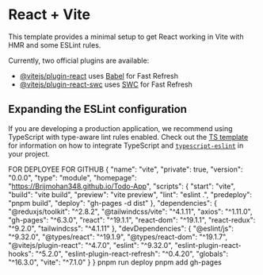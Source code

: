 # React + Vite

This template provides a minimal setup to get React working in Vite with HMR and some ESLint rules.

Currently, two official plugins are available:

- [@vitejs/plugin-react](https://github.com/vitejs/vite-plugin-react/blob/main/packages/plugin-react) uses [Babel](https://babeljs.io/) for Fast Refresh
- [@vitejs/plugin-react-swc](https://github.com/vitejs/vite-plugin-react/blob/main/packages/plugin-react-swc) uses [SWC](https://swc.rs/) for Fast Refresh

## Expanding the ESLint configuration

If you are developing a production application, we recommend using TypeScript with type-aware lint rules enabled. Check out the [TS template](https://github.com/vitejs/vite/tree/main/packages/create-vite/template-react-ts) for information on how to integrate TypeScript and [`typescript-eslint`](https://typescript-eslint.io) in your project.



 FOR DEPLOYEE FOR GITHUB
 {
  "name": "vite",
  "private": true,
  "version": "0.0.0",
  "type": "module",
  "homepage": "https://Brijmohan348.github.io/Todo-App",
  "scripts": {
    "start": "vite",
    "build": "vite build",
    "preview": "vite preview",
    "lint": "eslint .",
    "predeploy": "pnpm build",
    "deploy": "gh-pages -d dist"
  },
  "dependencies": {
    "@reduxjs/toolkit": "^2.8.2",
    "@tailwindcss/vite": "^4.1.11",
    "axios": "^1.11.0",
    "gh-pages": "^6.3.0",
    "react": "^19.1.1",
    "react-dom": "^19.1.1",
    "react-redux": "^9.2.0",
    "tailwindcss": "^4.1.11"
  },
  "devDependencies": {
    "@eslint/js": "^9.32.0",
    "@types/react": "^19.1.9",
    "@types/react-dom": "^19.1.7",
    "@vitejs/plugin-react": "^4.7.0",
    "eslint": "^9.32.0",
    "eslint-plugin-react-hooks": "^5.2.0",
    "eslint-plugin-react-refresh": "^0.4.20",
    "globals": "^16.3.0",
    "vite": "^7.1.0"
  }
}
pnpm run deploy  pnpm add gh-pages 
